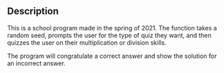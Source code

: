 ## Description

This is a school program made in the spring of 2021. The function takes a random seed, prompts the user for the type of quiz they want, and then quizzes the user on their multiplication or division skills.

The program will congratulate a correct answer and show the solution for an incorrect answer.
